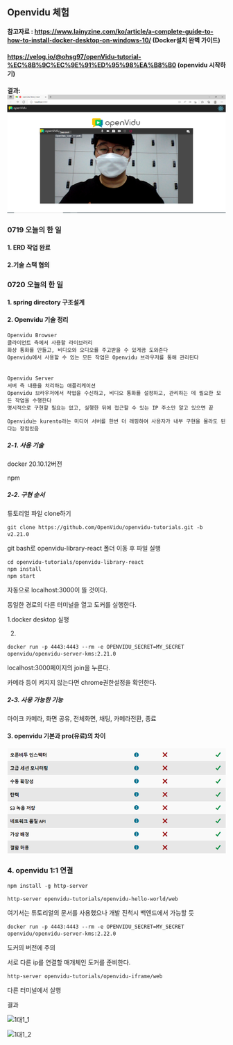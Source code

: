 ## Openvidu 체험

#### 참고자료 : https://www.lainyzine.com/ko/article/a-complete-guide-to-how-to-install-docker-desktop-on-windows-10/ (Docker설치 완벽 가이드)

#### https://velog.io/@ohsg97/openVidu-tutorial-%EC%8B%9C%EC%9E%91%ED%95%98%EA%B8%B0 (openvidu 시작하기)



#### 결과: ![openvidu_start](images/openvidu_start.PNG)





### 0719 오늘의 한 일

#### 1. ERD 작업 완료

#### 2.기술 스택 협의



### 0720 오늘의 한 일

#### 1. spring directory 구조설계

#### 2. Openvidu 기술 정리

```
Openvidu Browser
클라이언트 측에서 사용할 라이브러리
화상 통화를 만들고, 비디오와 오디오를 주고받을 수 있게끔 도와준다
Openvidu에서 사용할 수 있는 모든 작업은 Openvidu 브라우저를 통해 관리된다


Openvidu Server
서버 측 내용을 처리하는 애플리케이션
Openvidu 브라우저에서 작업을 수신하고, 비디오 통화를 설정하고, 관리하는 데 필요한 모든 작업을 수행한다
명시적으로 구현할 필요는 없고, 실행한 뒤에 접근할 수 있는 IP 주소만 알고 있으면 끝
```

 ```
 Openvidu는 kurento라는 미디어 서버를 한번 더 래핑하여 사용자가 내부 구현을 몰라도 된다는 장점있음
 ```

##### 2-1. 사용 기술

docker 20.10.12버전

npm

##### 2-2. 구현 순서

튜토리얼 파일 clone하기

```
git clone https://github.com/OpenVidu/openvidu-tutorials.git -b v2.21.0
```

git bash로 openvidu-library-react 폴더 이동 후 파일 실행

```
cd openvidu-tutorials/openvidu-library-react
npm install
npm start
```

자동으로 localhost:3000이 뜰 것이다.



동일한 경로의 다른 터미널을 열고 도커를 실행한다.

1.docker desktop 실행

2.

```
docker run -p 4443:4443 --rm -e OPENVIDU_SECRET=MY_SECRET openvidu/openvidu-server-kms:2.21.0
```



localhost:3000페이지의 join을 누른다.

카메라 등이 켜지지 않는다면 chrome권한설정을 확인한다.



##### 2-3. 사용 가능한 기능

마이크 카메라, 화면 공유, 전체화면, 채팅, 카메라전환, 종료



#### 3. openvidu 기본과 pro(유료)의 차이

![openvidu_pro와기본차이](images/openvidu_pro와기본차이.PNG)



### 4. openvidu 1:1 연결

```
npm install -g http-server
```

```
http-server openvidu-tutorials/openvidu-hello-world/web
```

여기서는 튜토리얼의 문서를 사용했으나 개발 진척시 백엔드에서 가능할 듯



```
docker run -p 4443:4443 --rm -e OPENVIDU_SECRET=MY_SECRET openvidu/openvidu-server-kms:2.22.0
```

도커의 버전에 주의

서로 다른 ip를 연결할 매개체인 도커를 준비한다.



```
http-server openvidu-tutorials/openvidu-iframe/web
```

다른 터미널에서 실행



결과

![1대1_1](images/1대1_1.PNG)

![1대1_2](images/1대1_2.PNG)
